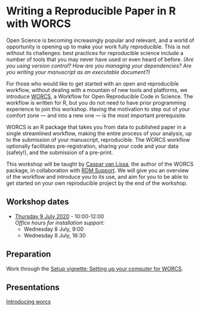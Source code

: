 # Writing a Reproducible Paper in R with WORCS 

Open Science is becoming increasingly popular and relevant, and a world of opportunity is opening up to make your work fully reproducible. This is not without its challenges: best practices for reproducible science include a number of tools that you may never have used or even heard of before. *(Are you using version control? How are you managing your dependencies? Are you writing your manuscript as an executable document?)*

For those who would like to get started with an open and reproducible workflow, without dealing with a mountain of new tools and platforms, we introduce [WORCS](https://psyarxiv.com/k4wde/), a Workflow for Open Reproducible Code in Science. The workflow is written for R, but you do not need to have prior programming experience to join this workshop. Having the motivation to step out of your comfort zone — and into a new one — is the most important prerequisite.

WORCS is an R package that takes you from data to published paper in a single streamlined workflow, making the entire process of your analysis, up to the submission of your manuscript, reproducible. The WORCS workflow optionally facilitates pre-registration, sharing your code and your data (safely!), and the submission of a pre-print.

This workshop will be taught by [Caspar van Lissa](https://github.com/cjvanlissa), the author of the WORCS package, in collaboration with [RDM Support](https://www.uu.nl/en/research/research-data-management). We will give you an overview of the workflow and introduce you to its use, and aim for you to be able to get started on your own reproducible project by the end of the workshop.


## Workshop dates
- [Thursday 9 July 2020](https://www.uu.nl/en/events/writing-a-reproducible-paper-in-r-with-worcs-9-july-2020-online) - 10:00-12:00  
  *Office hours for installation support:*
  - Wednesday 8 July, 9:00
  - Wednesday 8 July, 16:30


## Preparation
Work through the [Setup vignette: Setting up your computer for WORCS](https://cjvanlissa.github.io/worcs/articles/setup.html).


## Presentations
[Introducing worcs](https://bvreede.github.io/worcshop/slides/overview_lecture.html)
